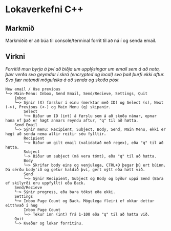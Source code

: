 # Lokaverkefni C++

## Markmið
Markmiðið er að búa til console/terminal forrit til að ná í og senda email. 

## Virkni
*Forritið mun byrja á því að biðja um upplýsingar um email sem á að nota, þær verða svo geymdar í skrá (encrypted og local) svo það þurfi ekki aftur. Svo fær notandi möguleika á að senda og skoða póst*
```
New email / Use previous
└─> Main-Menu: Inbox, Send Email, Send/Recieve, Settings, Quit
    Inbox
    └─> Sýnir (X) færslur í einu (merktar með ID) og Select (s), Next (->), Previous (<-) og Main Menu (q) skipanir.
        Select
        └─> Biður um ID (int) á færslu sem á að skoða nánar, opnar hana ef það er hægt annars reyndu aftur, "q" til að hætta.
    Send Email
    └─> Sýnir menu: Recipient, Subject, Body, Send, Main Menu, ekki er hægt að senda nema allir reitir séu fylltir.
        Recipient
        └─> Biður um gilt email (validatað með regex), eða "q" til að hætta.
        Subject
        └─> Biður um subject (má vera tómt), eða "q" til að hætta.
        Body
        └─> Skrifar body eins og venjulega, CTRL+D þegar þú ert búinn. Þá sérðu body'ið og getur haldið því, gert nýtt eða hætt við.
        Send
        └─> Sýnir Recipient, Subject og Body og býður uppá Send (Bara ef skilyrði eru uppfyllt) eða Back.
    Send/Recieve
    └─> Sýnir progress, eða bara tókst eða ekki.
    Settings
    └─> Inbox Page Count og Back. Mögulega fleiri ef okkur dettur eitthvað í hug
        Inbox Page Count
        └─> Tekur inn (int) frá 1-100 eða "q" til að hætta við.
    Quit
    └─> Kveður og lokar forritinu.
 ```
